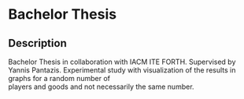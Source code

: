 # Bachelor Thesis

## Description
Bachelor Thesis in collaboration with IACM ITE FORTH. Supervised by Yannis Pantazis. 
Experimental study with visualization of the results in graphs for a random number of  
players and goods and not necessarily the same number. 
